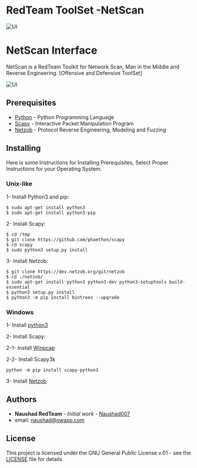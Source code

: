 # RedTeam ToolSet -NetScan

![UI](https://www.naushad.co.uk/img/public/CyberScreen-RedTeam.gif)

# NetScan Interface
NetScan is a RedTeam Toolkit for Network Scan, Man in the Middle and Reverse Engineering. [Offensive and Defensive ToolSet]

![UI](https://www.naushad.co.uk/img/public/github/RedTeamNetScan.jpg)


## Prerequisites

* [Python](https://www.python.org) - Python Programming Language
* [Scapy](http://www.secdev.org/projects/scapy) - Interactive Packet Manipulation Program
* [Netzob](https://github.com/netzob/netzob) - Protocol Reverse Engineering, Modeling and Fuzzing

## Installing

Here is some Instructions for Installing Prerequisites,
Select Proper Instructions for your Operating System.

### Unix-like

1- Install Python3 and pip:

```
$ sudo apt-get install python3
$ sudo apt-get install python3-pip
```

2- Install Scapy:
```
$ cd /tmp
$ git clone https://github.com/phaethon/scapy
$ cd scapy
$ sudo python3 setup.py install
```

3- Install Netzob:
```
$ git clone https://dev.netzob.org/git/netzob
$ cd ./netzob/
$ sudo apt-get install python3 python3-dev python3-setuptools build-essential
$ python3 setup.py install
$ python3 -m pip install bintrees --upgrade
```


### Windows

1- Install [python3](https://www.python.org)

2- Install Scapy:

2-1- Install [Winpcap](https://www.winpcap.org/install/bin/WinPcap_4_1_3.exe)

2-2- Install Scapy3k
```
python -m pip install scapy-python3
```

3- Install [Netzob](https://dev.netzob.org/projects/netzob/wiki/Installation_documentation_on_Windows)


## Authors

* **Naushad RedTeam** - *Initial work* - [Naushad007](https://github.com/Naushad007)
* email: naushad@owasp.com

## License

This project is licensed under the GNU General Public License v.01 - see the [LICENSE](LICENSE) file for details
